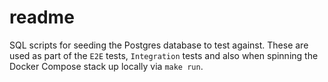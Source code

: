 # readme

SQL scripts for seeding the Postgres database to test against. These are used as part of the `E2E` tests, `Integration` tests and 
also when spinning the Docker Compose stack up locally via `make run`.